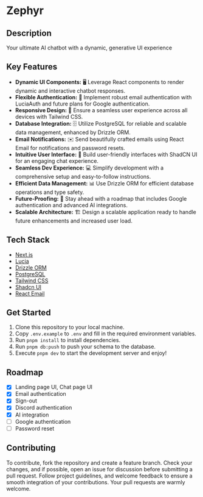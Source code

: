 # Zephyr

## Description

Your ultimate AI chatbot with a dynamic, generative UI experience

## Key Features

- **Dynamic UI Components:** 🖥️ Leverage React components to render dynamic and interactive chatbot responses.
- **Flexible Authentication:** 🔐 Implement robust email authentication with LuciaAuth and future plans for Google authentication.
- **Responsive Design:** 📱 Ensure a seamless user experience across all devices with Tailwind CSS.
- **Database Integration:** 🗄️ Utilize PostgreSQL for reliable and scalable data management, enhanced by Drizzle ORM.
- **Email Notifications:** ✉️ Send beautifully crafted emails using React Email for notifications and password resets.
- **Intuitive User Interface:** 🎨 Build user-friendly interfaces with ShadCN UI for an engaging chat experience.
- **Seamless Dev Experience:** 💻 Simplify development with a comprehensive setup and easy-to-follow instructions.
- **Efficient Data Management:** 📊 Use Drizzle ORM for efficient database operations and type safety.
- **Future-Proofing:** 🚀 Stay ahead with a roadmap that includes Google authentication and advanced AI integrations.
- **Scalable Architecture:** 🏗️ Design a scalable application ready to handle future enhancements and increased user load.

## Tech Stack

- [Next.js](https://nextjs.org)
- [Lucia](https://lucia-auth.com/)
- [Drizzle ORM](https://orm.drizzle.team/)
- [PostgreSQL](https://www.postgresql.org/)
- [Tailwind CSS](https://tailwindcss.com)
- [Shadcn UI](https://ui.shadcn.com/)
- [React Email](https://react.email/)

## Get Started

1. Clone this repository to your local machine.
2. Copy `.env.example` to `.env` and fill in the required environment variables.
3. Run `pnpm install` to install dependencies.
6. Run `pnpm db:push` to push your schema to the database.
7. Execute `pnpm dev` to start the development server and enjoy!

## Roadmap

- [x] Landing page UI, Chat page UI
- [x] Email authentication
- [x] Sign-out
- [x] Discord authentication
- [x] AI integration
- [ ] Google authentication
- [ ] Password reset

## Contributing

To contribute, fork the repository and create a feature branch. Check your changes, and if possible, open an issue for discussion before submitting a pull request. Follow project guidelines, and welcome feedback to ensure a smooth integration of your contributions. Your pull requests are warmly welcome.
